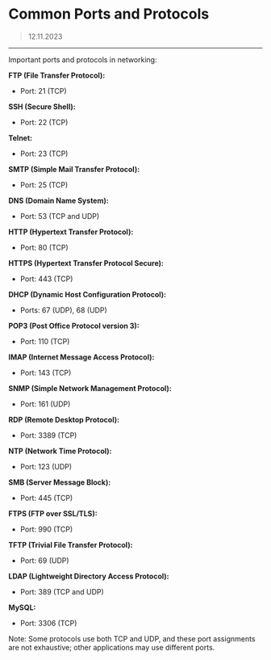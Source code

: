 # Common Ports and Protocols
> 12.11.2023
---

Important ports and protocols in networking:

**FTP (File Transfer Protocol):**
- Port: 21 (TCP)

**SSH (Secure Shell):**
- Port: 22 (TCP)

**Telnet:**
- Port: 23 (TCP)

**SMTP (Simple Mail Transfer Protocol):**
- Port: 25 (TCP)

**DNS (Domain Name System):**
- Port: 53 (TCP and UDP)

**HTTP (Hypertext Transfer Protocol):**
- Port: 80 (TCP)

**HTTPS (Hypertext Transfer Protocol Secure):**
- Port: 443 (TCP)

**DHCP (Dynamic Host Configuration Protocol):**
- Ports: 67 (UDP), 68 (UDP)

**POP3 (Post Office Protocol version 3):**
- Port: 110 (TCP)

**IMAP (Internet Message Access Protocol):**
- Port: 143 (TCP)

**SNMP (Simple Network Management Protocol):**
- Port: 161 (UDP)

**RDP (Remote Desktop Protocol):**
- Port: 3389 (TCP)

**NTP (Network Time Protocol):**
- Port: 123 (UDP)

**SMB (Server Message Block):**
- Port: 445 (TCP)

**FTPS (FTP over SSL/TLS):**
- Port: 990 (TCP)

**TFTP (Trivial File Transfer Protocol):**
- Port: 69 (UDP)

**LDAP (Lightweight Directory Access Protocol):**
- Port: 389 (TCP and UDP)

**MySQL:**
 - Port: 3306 (TCP)

Note: Some protocols use both TCP and UDP, and these port assignments are not exhaustive; other applications may use different ports.